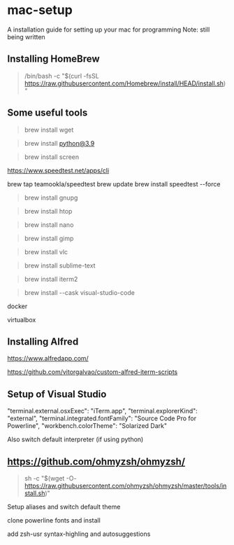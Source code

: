 # mac-setup
A installation guide for setting up your mac for programming
Note: still being written

## Installing HomeBrew
> /bin/bash -c "$(curl -fsSL https://raw.githubusercontent.com/Homebrew/install/HEAD/install.sh)"

## Some useful tools

> brew install wget

> brew install python@3.9

> brew install screen

https://www.speedtest.net/apps/cli

brew tap teamookla/speedtest
brew update
brew install speedtest --force

> brew install gnupg

> brew install htop

> brew install nano

> brew install gimp

> brew install vlc

> brew install sublime-text

> brew install iterm2

> brew install --cask visual-studio-code

docker

virtualbox

## Installing Alfred

https://www.alfredapp.com/

https://github.com/vitorgalvao/custom-alfred-iterm-scripts

## Setup of Visual Studio

"terminal.external.osxExec": "iTerm.app",
    "terminal.explorerKind": "external",
    "terminal.integrated.fontFamily": "Source Code Pro for Powerline",
    "workbench.colorTheme": "Solarized Dark"
    
Also switch default interpreter (if using python)

## https://github.com/ohmyzsh/ohmyzsh/

> sh -c "$(wget -O- https://raw.githubusercontent.com/ohmyzsh/ohmyzsh/master/tools/install.sh)"

Setup aliases and switch default theme

clone powerline fonts and install

add zsh-usr syntax-highling and autosuggestions

